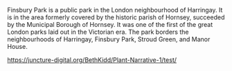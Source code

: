 Finsbury Park is a public park in the London neighbourhood of Harringay. It is in the area formerly covered by the historic parish of Hornsey, succeeded by the Municipal Borough of Hornsey. It was one of the first of the great London parks laid out in the Victorian era. The park borders the neighbourhoods of Harringay, Finsbury Park, Stroud Green, and Manor House.
<param ve-image 
url="https://upload.wikimedia.org/wikipedia/commons/a/ad/Bernini%27s_Apollo_and_Daphne_statue.jpg"
label="Apollo and Daphne" 
description="sculpture by Gian Lorenzo Bernini"
license="CC BY-SA 4.0">

https://juncture-digital.org/BethKidd/Plant-Narrative-1/test/
